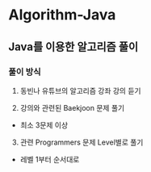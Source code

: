 # Algorithm-Java

## Java를 이용한 알고리즘 풀이

### 풀이 방식

1) 동빈나 유튜브의 알고리즘 강좌 강의 듣기

2) 강의와 관련된 Baekjoon 문제 풀기
 - 최소 3문제 이상

3) 관련 Programmers 문제 Level별로 풀기
 - 레벨 1부터 순서대로

